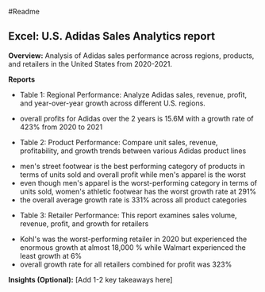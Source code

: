 #Readme 

## Excel: U.S. Adidas Sales Analytics report

**Overview:** Analysis of Adidas sales performance across regions, products, and retailers in the United States from 2020-2021.

**Reports**

* Table 1: Regional Performance: Analyze Adidas sales, revenue, profit, and year-over-year growth across different U.S. regions.
- overall profits for Adidas over the 2 years is 15.6M with a growth rate of 423% from 2020 to 2021

* Table 2: Product Performance: Compare unit sales, revenue, profitability, and growth trends between various Adidas product lines
- men's street footwear is the best performing category of products in terms of units sold and overall profit while men's apparel is the worst
- even though men's apparel is the worst-performing category in terms of units sold, women's athletic footwear has the worst growth rate at 291%
- the overall average growth rate is 331% across all product categories 
  
* Table 3: Retailer Performance: This report examines sales volume, revenue, profit, and growth for retailers
- Kohl's was the worst-performing retailer in 2020 but experienced the enormous growth at almost 18,000 % while Walmart experienced the least growth at 6% 
- overall growth rate for all retailers combined for profit was 323% 

**Insights (Optional):** [Add 1-2 key takeaways here]
